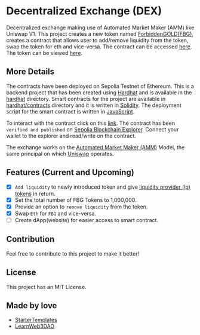 # Decentralized Exchange (DEX) 
Decentralized exchange making use of Automated Market Maker (AMM) like Uniswap V1. This project creates a new token named [ForbiddenGOLD(FBG)](https://sepolia.etherscan.io/token/0x183e70162282704dae349605f979385076608440), creates a contract that allows user to add/remove liquidity from the token, swap the token for eth and vice-versa.
The contract can be accessed [here](https://sepolia.etherscan.io/address/0x15c6fb01def0c5f4264d18534f78810582734526#code). 
The token can be viewed [here](https://sepolia.etherscan.io/address/0x183e70162282704dae349605f979385076608440).

## More Details

The contracts have been deployed on Sepolia Testnet of Ethereum. This is a backend project that has been created using [Hardhat](https://hardhat.org/) and is available in the [hardhat](https://github.com/Tanmay-Bhatnagar-03/DEX/tree/main/hardhat) directory. Smart contracts for the project are available in [hardhat/contracts](https://github.com/Tanmay-Bhatnagar-03/DEX/tree/main/hardhat/contracts) directory and it is written in [Solidity](https://soliditylang.org/). The deployment script for the smart contract is written in [JavaScript](https://developer.mozilla.org/en-US/docs/Web/javascript). <br />

To interact with the contract click on this [link](https://sepolia.etherscan.io/address/0x15c6fb01def0c5f4264d18534f78810582734526#code). The contract has been `verified and published` on [Sepolia Blockchain Explorer](https://sepolia.etherscan.io/). Connect your wallet to the explorer and read/write on the contract.<br />

The exchange works on the [Automated Market Maker (AMM)](https://chain.link/education-hub/what-is-an-automated-market-maker-amm#:~:text=Automated%20market%20makers%20(AMMs)%20are%20a%20type%20of%20decentralized%20exchange,trade%20directly%20through%20the%20AMM.) Model, the same principal on which [Uniswap](https://uniswap.org/) operates. 

## Features (Current and Upcoming)

- [x] `Add liquidity` to newly introduced token and give [liquidity provider (lp) tokens](https://cointelegraph.com/explained/what-are-liquidity-provider-lp-tokens-and-how-do-they-work#:~:text=Liquidity%20providers%20deposit%20assets%20into,also%20called%20liquidity%20provider%20tokens.) in return.
- [x] Set the total number of FBG Tokens to 1,000,000.
- [x] Provide an option to `remove liquidity` from the token.
- [x] Swap `Eth` for `FBG` and vice-versa.
- [ ] Create dApp(website) for easier access to smart contract.

## Contribution

Feel free to contribute to this project to make it better!

## License

This project has an MIT License.

## Made by love

- [StarterTemplates](https://twitter.com/startertemp)
- [LearnWeb3DAO](https://learnweb3.io)
